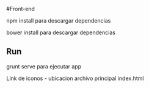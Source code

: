 #Front-end

npm install para descargar dependencias

bower install para descargar dependencias


## Run

grunt serve para ejecutar app





Link de iconos - ubicacion archivo principal index.html
<link href="https://fonts.googleapis.com/icon?family=Material+Icons" rel="stylesheet">